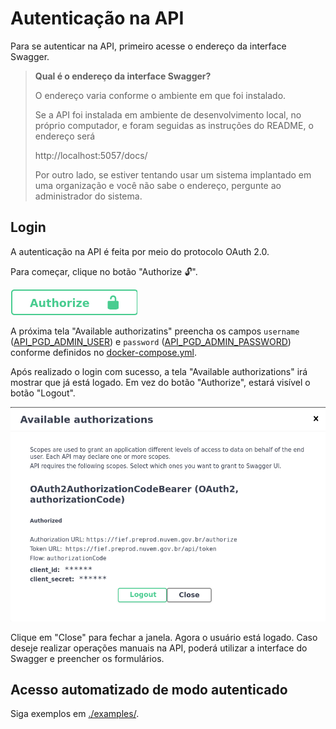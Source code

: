 # Autenticação na API

Para se autenticar na API, primeiro acesse o endereço da interface
Swagger.

> **Qual é o endereço da interface Swagger?**
>
> O endereço varia conforme o ambiente em que foi instalado.
>
> Se a API foi instalada em ambiente de desenvolvimento local, no próprio
> computador, e foram seguidas as instruções do README, o endereço será
>
> http://localhost:5057/docs/
>
> Por outro lado, se estiver tentando usar um sistema implantado em uma
> organização e você não sabe o endereço, pergunte ao administrador do
> sistema.

## Login

A autenticação na API é feita por meio do protocolo OAuth 2.0.

Para começar, clique no botão "Authorize 🔓".

![Imagem do botão "Authorize".](images/authorize-button.png)

A próxima tela "Available authorizatins" preencha os campos `username` ([API_PGD_ADMIN_USER](../docker-compose.yml#L35))
e `password` ([API_PGD_ADMIN_PASSWORD](../docker-compose.yml#L36)) conforme definidos no [docker-compose.yml](../docker-compose.yml).

Após realizado o login com sucesso, a tela "Available authorizations" irá
mostrar que já está logado. Em vez do botão "Authorize", estará visível o
botão "Logout".

![Imagem da tela "Available authorizations" com o login já realizado.](images/available-authorizations-logged-in.png)

Clique em "Close" para fechar a janela. Agora o usuário está logado.
Caso deseje realizar operações manuais na API, poderá utilizar a
interface do Swagger e preencher os formulários.

## Acesso automatizado de modo autenticado

Siga exemplos em [./examples/](./examples/).
